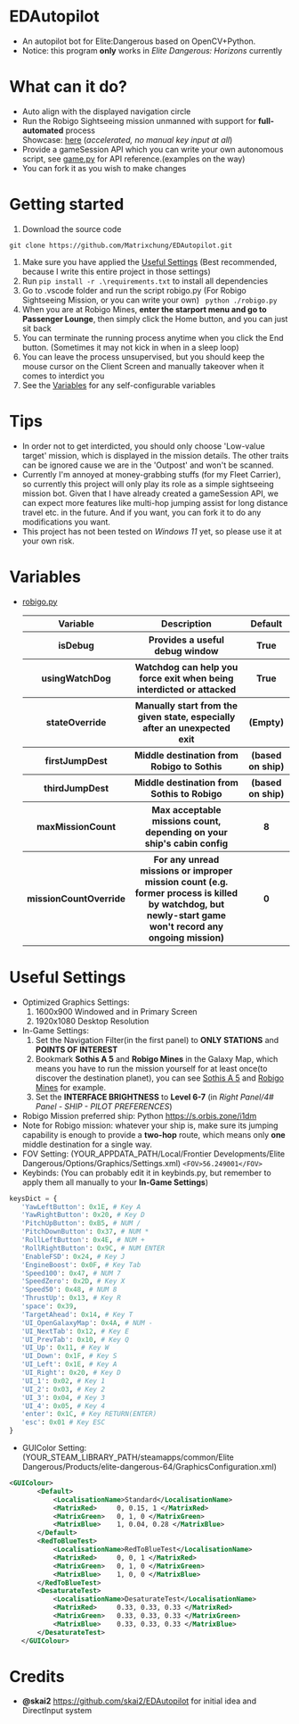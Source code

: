 # EDAutopilot 
 - An autopilot bot for Elite:Dangerous based on OpenCV+Python.
 - Notice: this program **only** works in *Elite Dangerous: Horizons* currently

# What can it do?
 - Auto align with the displayed navigation circle
 - Run the Robigo Sightseeing mission unmanned with support for **full-automated** process  
Showcase: [here](https://streamable.com/p8mhoz) (*accelerated, no manual key input at all*)
 - Provide a gameSession API which you can write your own autonomous script, see [game.py](.vscode/game.py) for API reference.(examples on the way)
 - You can fork it as you wish to make changes

# Getting started
 1. Download the source code
 ```
 git clone https://github.com/Matrixchung/EDAutopilot.git
 ```
 1. Make sure you have applied the [Useful Settings](#useful-settings) (Best recommended, because I write this entire project in those settings)
 2. Run ```pip install -r .\requirements.txt``` to install all dependencies
 3. Go to .vscode folder and run the script robigo.py (For Robigo Sightseeing Mission, or you can write your own)
 ``` python ./robigo.py```
 5. When you are at Robigo Mines, **enter the starport menu and go to Passenger Lounge**, then simply click the Home button, and you can just sit back
 6. You can terminate the running process anytime when you click the End button. (Sometimes it may not kick in when in a sleep loop)
 7. You can leave the process unsupervised, but you should keep the mouse cursor on the Client Screen and manually takeover when it comes to interdict you
 8. See the [Variables](#variables) for any self-configurable variables

# Tips
 - In order not to get interdicted, you should only choose 'Low-value target' mission, which is displayed in the mission details. The other traits can be ignored cause we are in the 'Outpost' and won't be scanned.
 - Currently I'm annoyed at money-grabbing stuffs (for my Fleet Carrier), so currently this project will only play its role as a simple sightseeing mission bot. Given that I have already created a gameSession API, we can expect more features like multi-hop jumping assist for long distance travel etc. in the future. And if you want, you can fork it to do any modifications you want.
 - This project has not been tested on *Windows 11* yet, so please use it at your own risk.

# Variables
- [robigo.py](.vscode/robigo.py)

    <table>
        <tr>
            <th>Variable</th>
            <th>Description</th>
            <th>Default</th>
        </tr>
        <tr>
            <th>isDebug</th>
            <th>Provides a useful debug window</th>
            <th>True</th>
        </tr>
        <tr>
            <th>usingWatchDog</th>
            <th>Watchdog can help you force exit when being interdicted or attacked</th>
            <th>True</th>
        </tr>
        <tr>
            <th>stateOverride</th>
            <th>Manually start from the given state, especially after an unexpected exit</th>
            <th>(Empty)</th>
        </tr>
        <tr>
            <th>firstJumpDest</th>
            <th>Middle destination from Robigo to Sothis</th>
            <th>(based on ship)</th>
        </tr>
        <tr>
            <th>thirdJumpDest</th>
            <th>Middle destination from Sothis to Robigo</th>
            <th>(based on ship)</th>
        </tr>
        <tr>
            <th>maxMissionCount</th>
            <th>Max acceptable missions count, depending on your ship's cabin config</th>
            <th>8</th>
        </tr>
        <tr>
            <th>missionCountOverride</th>
            <th>For any unread missions or improper mission count 
            (e.g. former process is killed by watchdog, but newly-start game won't record any ongoing mission)</th>
            <th>0</th>
        </tr>
    </table>

# Useful Settings
 - Optimized Graphics Settings: 
     1. 1600x900 Windowed and in Primary Screen
	 2. 1920x1080 Desktop Resolution
 - In-Game Settings:
     1. Set the Navigation Filter(in the first panel) to **ONLY STATIONS** and **POINTS OF INTEREST**
	 2. Bookmark **Sothis A 5** and **Robigo Mines** in the Galaxy Map, which means you have to run the mission yourself for at least once(to discover the destination planet), you can see [Sothis A 5](templates/robigo/map_sothis_a_5.png) and [Robigo Mines](templates/robigo/map_robigom.png) for example.
     3. Set the **INTERFACE BRIGHTNESS** to **Level 6-7** (in *Right Panel/4# Panel - SHIP - PILOT PREFERENCES*)
 - Robigo Mission preferred ship: Python https://s.orbis.zone/i1dm
 - Note for Robigo mission: whatever your ship is, make sure its jumping capability is enough to provide a **two-hop** route, which means only **one** middle destination for a single way.
 - FOV Setting: (YOUR_APPDATA_PATH/Local/Frontier Developments/Elite Dangerous/Options/Graphics/Settings.xml)
 ```<FOV>56.249001</FOV>```
 - Keybinds: (You can probably edit it in keybinds.py, but remember to apply them all manually to your **In-Game Settings**)
 ```python
 keysDict = {
    'YawLeftButton': 0x1E, # Key A
    'YawRightButton': 0x20, # Key D
    'PitchUpButton': 0xB5, # NUM /
    'PitchDownButton': 0x37, # NUM *
    'RollLeftButton': 0x4E, # NUM +
    'RollRightButton': 0x9C, # NUM ENTER
    'EnableFSD': 0x24, # Key J
    'EngineBoost': 0x0F, # Key Tab
    'Speed100': 0x47, # NUM 7
    'SpeedZero': 0x2D, # Key X
    'Speed50': 0x48, # NUM 8
    'ThrustUp': 0x13, # Key R
    'space': 0x39,
    'TargetAhead': 0x14, # Key T 
    'UI_OpenGalaxyMap': 0x4A, # NUM -
    'UI_NextTab': 0x12, # Key E
    'UI_PrevTab': 0x10, # Key Q
    'UI_Up': 0x11, # Key W
    'UI_Down': 0x1F, # Key S
    'UI_Left': 0x1E, # Key A
    'UI_Right': 0x20, # Key D
    'UI_1': 0x02, # Key 1
    'UI_2': 0x03, # Key 2
    'UI_3': 0x04, # Key 3
    'UI_4': 0x05, # Key 4
    'enter': 0x1C, # Key RETURN(ENTER)
    'esc': 0x01 # Key ESC
}
 ```
 - GUIColor Setting: (YOUR_STEAM_LIBRARY_PATH/steamapps/common/Elite Dangerous/Products/elite-dangerous-64/GraphicsConfiguration.xml)
 ```xml
 <GUIColour>
		<Default>
			<LocalisationName>Standard</LocalisationName>
			<MatrixRed>		0, 0.15, 1 </MatrixRed>
			<MatrixGreen>	0, 1, 0 </MatrixGreen>
			<MatrixBlue>	1, 0.04, 0.28 </MatrixBlue>
		</Default>
		<RedToBlueTest>
			<LocalisationName>RedToBlueTest</LocalisationName>
			<MatrixRed>		0, 0, 1 </MatrixRed>
			<MatrixGreen>	0, 1, 0 </MatrixGreen>
			<MatrixBlue>	1, 0, 0 </MatrixBlue>
		</RedToBlueTest>
		<DesaturateTest>
			<LocalisationName>DesaturateTest</LocalisationName>
			<MatrixRed>		0.33, 0.33, 0.33 </MatrixRed>
			<MatrixGreen>	0.33, 0.33, 0.33 </MatrixGreen>
			<MatrixBlue>	0.33, 0.33, 0.33 </MatrixBlue>
		</DesaturateTest>
	</GUIColour>
 ```

# Credits
 - **@skai2** https://github.com/skai2/EDAutopilot for initial idea and DirectInput system
